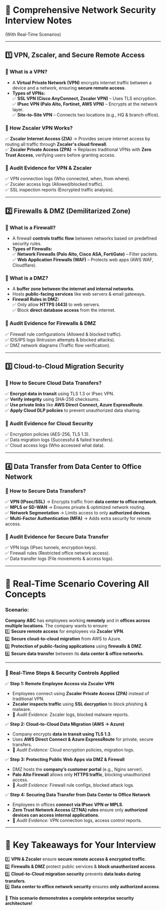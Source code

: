 # 📌 Comprehensive Network Security Interview Notes  
(With Real-Time Scenarios)  

---

## 1️⃣ VPN, Zscaler, and Secure Remote Access  

### 🔹 What is a VPN?  
- A **Virtual Private Network (VPN)** encrypts internet traffic between a device and a network, ensuring **secure remote access**.  
- **Types of VPNs:**  
  ✅ **SSL VPN (Cisco AnyConnect, Zscaler VPN)** – Uses TLS encryption.  
  ✅ **IPsec VPN (Palo Alto, Fortinet, AWS VPN)** – Encrypts at the network layer.  
  ✅ **Site-to-Site VPN** – Connects two locations (e.g., HQ & branch office).  

### 🔹 How Zscaler VPN Works?  
✅ **Zscaler Internet Access (ZIA)** → Provides secure internet access by routing all traffic through **Zscaler's cloud firewall**.  
✅ **Zscaler Private Access (ZPA)** → Replaces traditional VPNs with **Zero Trust Access**, verifying users before granting access.  

### 🔹 Audit Evidence for VPN & Zscaler  
✅ VPN connection logs (Who connected, when, from where).  
✅ Zscaler access logs (Allowed/blocked traffic).  
✅ SSL inspection reports (Encrypted traffic analysis).  

---

## 2️⃣ Firewalls & DMZ (Demilitarized Zone)  

### 🔹 What is a Firewall?  
- A firewall **controls traffic flow** between networks based on predefined security rules.  
- **Types of Firewalls:**  
  ✅ **Network Firewalls (Palo Alto, Cisco ASA, FortiGate)** – Filter packets.  
  ✅ **Web Application Firewalls (WAF)** – Protects web apps (AWS WAF, Cloudflare).  

### 🔹 What is a DMZ?  
- A **buffer zone between the internet and internal networks**.  
- Hosts **public-facing services** like web servers & email gateways.  
- **Firewall Rules in DMZ:**  
  ✅ Only allow **HTTPS (443)** to web servers.  
  ✅ Block **direct database access** from the internet.  

### 🔹 Audit Evidence for Firewalls & DMZ  
✅ Firewall rule configurations (Allowed & blocked traffic).  
✅ IDS/IPS logs (Intrusion attempts & blocked attacks).  
✅ DMZ network diagrams (Traffic flow verification).  

---

## 3️⃣ Cloud-to-Cloud Migration Security  

### 🔹 How to Secure Cloud Data Transfers?  
✅ **Encrypt data in transit** using TLS 1.3 or IPsec VPN.  
✅ **Verify integrity** using SHA-256 checksums.  
✅ **Use private links** like **AWS Direct Connect, Azure ExpressRoute**.  
✅ **Apply Cloud DLP policies** to prevent unauthorized data sharing.  

### 🔹 Audit Evidence for Cloud Security  
✅ Encryption policies (AES-256, TLS 1.3).  
✅ Data migration logs (Successful & failed transfers).  
✅ Cloud access logs (Who accessed what data).  

---

## 4️⃣ Data Transfer from Data Center to Office Network  

### 🔹 How to Secure Data Transfers?  
✅ **VPN (IPsec/SSL)** → Encrypts traffic from **data center to office network**.  
✅ **MPLS or SD-WAN** → Ensures private & optimized network routing.  
✅ **Network Segmentation** → Limits access to only **authorized devices**.  
✅ **Multi-Factor Authentication (MFA)** → Adds extra security for remote access.  

### 🔹 Audit Evidence for Secure Data Transfer  
✅ VPN logs (IPsec tunnels, encryption keys).  
✅ Firewall rules (Restricted office network access).  
✅ Data transfer logs (File movements & access logs).  

---

# 📌 Real-Time Scenario Covering All Concepts  

### Scenario:  
**Company ABC** has employees working **remotely** and in **offices across multiple locations**. The company wants to ensure:  
1️⃣ **Secure remote access** for employees via **Zscaler VPN**.  
2️⃣ **Secure cloud-to-cloud migration** from AWS to Azure.  
3️⃣ **Protection of public-facing applications** using **firewalls & DMZ**.  
4️⃣ **Secure data transfer** between its **data center & office networks**.  

---

### 🔹 Real-Time Steps & Security Controls Applied  

✅ **Step 1: Remote Employee Access via Zscaler VPN**  
- Employees connect using **Zscaler Private Access (ZPA)** instead of traditional VPN.  
- **Zscaler inspects traffic** using **SSL decryption** to block phishing & malware.  
- 🔹 *Audit Evidence:* Zscaler logs, blocked malware reports.  

✅ **Step 2: Cloud-to-Cloud Data Migration (AWS → Azure)**  
- Company encrypts **data in transit using TLS 1.3**.  
- Uses **AWS Direct Connect & Azure ExpressRoute** for private, secure transfers.  
- 🔹 *Audit Evidence:* Cloud encryption policies, migration logs.  

✅ **Step 3: Protecting Public Web Apps via DMZ & Firewall**  
- DMZ hosts the **company’s customer portal** (e.g., Nginx server).  
- **Palo Alto Firewall** allows only **HTTPS traffic**, blocking unauthorized access.  
- 🔹 *Audit Evidence:* Firewall rule configs, blocked attack logs.  

✅ **Step 4: Securing Data Transfer from Data Center to Office Network**  
- Employees in offices **connect via IPsec VPN or MPLS**.  
- **Zero Trust Network Access (ZTNA) rules** ensure only **authorized devices can access internal applications**.  
- 🔹 *Audit Evidence:* VPN connection logs, access control reports.  

---

# 📌 Key Takeaways for Your Interview  
1️⃣ **VPN & Zscaler** ensure **secure remote access & encrypted traffic**.  
2️⃣ **Firewalls & DMZ** protect public services & **block unauthorized access**.  
3️⃣ **Cloud-to-Cloud migration security** prevents **data leaks during transfers**.  
4️⃣ **Data center to office network security** ensures **only authorized access**.  

🚀 **This scenario demonstrates a complete enterprise security architecture!**  
